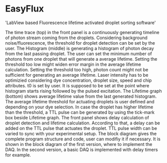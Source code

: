 # EasyFlux
'LabView based Fluorescence lifetime activated droplet sorting software'

The time trace (top) in the front panel is a continuously generating timeline of photon stream coming from the droplets.
Considering background noise/fluorescence, the threshold for droplet detection can be set by the user.
The Histogram (middle) is generating a histogram of photon decay from the last passing droplet.
The user can set the minimum number of photons from one droplet that will generate a average lifetime.
Setting the threshold too low might widen error margin in the average lifetime calculation.
Setting the threshold too high, photon count might not be sufficient for generating an average lifetime.
Laser intensity has to be optimizied considering dye concentration, droplet size, speed and chip attributes.
t0 is set by user. It is supposed to be set at the point where histogram starts rising followed by the pulsed excitation.
The Lifetime graph (bottom) shows average lifetime value from the last generated histogram.
The average lifetime threshold for actuating droplets is user defined and depending on your dye selection.
In case the droplet has higher lifetime than the threshold, a TTL pulse can be generated by using the tick-mark box beside Lifetime graph.
The front panel shows delay calculation of droplet detection and lifetime calculation.
According to that, a delay can be added on the TTL pulse that actuates the droplet.
TTL pulse width can be varied to sync with your experimental setup.
The block diagram gives the complete program structure and code, user can modifiy it if necessary.
It is shown in the block diagram of the first version, where to implement the DAQ.
In the second version, a basic DAQ is implemented with delay timers for example.
